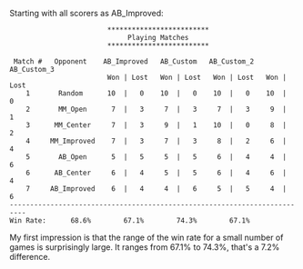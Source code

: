 Starting with all scorers as AB_Improved:

```
                        *************************                         
                             Playing Matches                              
                        *************************                         

 Match #   Opponent    AB_Improved   AB_Custom   AB_Custom_2  AB_Custom_3
                        Won | Lost   Won | Lost   Won | Lost   Won | Lost
    1       Random      10  |   0    10  |   0    10  |   0    10  |   0  
    2       MM_Open      7  |   3     7  |   3     7  |   3     9  |   1  
    3      MM_Center     7  |   3     9  |   1    10  |   0     8  |   2  
    4     MM_Improved    7  |   3     7  |   3     8  |   2     6  |   4  
    5       AB_Open      5  |   5     5  |   5     6  |   4     4  |   6  
    6      AB_Center     6  |   4     5  |   5     6  |   4     6  |   4  
    7     AB_Improved    6  |   4     4  |   6     5  |   5     4  |   6  
--------------------------------------------------------------------------
Win Rate:      68.6%        67.1%        74.3%        67.1%    
```

My first impression is that the range of the win rate for a small number of games is surprisingly large. It ranges from 67.1% to 74.3%, that's a 7.2% difference.
